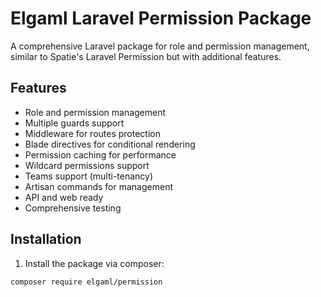 # Elgaml Laravel Permission Package

A comprehensive Laravel package for role and permission management, similar to Spatie's Laravel Permission but with additional features.

## Features

- Role and permission management
- Multiple guards support
- Middleware for routes protection
- Blade directives for conditional rendering
- Permission caching for performance
- Wildcard permissions support
- Teams support (multi-tenancy)
- Artisan commands for management
- API and web ready
- Comprehensive testing

## Installation

1. Install the package via composer:
```bash
composer require elgaml/permission
